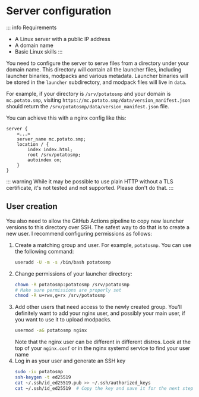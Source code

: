 # Server configuration

::: info Requirements
- A Linux server with a public IP address
- A domain name
- Basic Linux skills
:::

You need to configure the server to serve files from a directory under your domain name. This directory will contain all the launcher files, including launcher binaries, modpacks and various metadata. Launcher binaries will be stored in the `launcher` subdirectory, and modpack files will live in `data`.

For example, if your directory is `/srv/potatosmp` and your domain is `mc.potato.smp`, visiting `https://mc.potato.smp/data/version_manifest.json` should return the `/srv/potatosmp/data/version_manifest.json` file.

You can achieve this with a nginx config like this:

```nginx
server {
    <...>
    server_name mc.potato.smp;
    location / {
        index index.html;
        root /srv/potatosmp;
        autoindex on;
    }
}
```

::: warning
While it may be possible to use plain HTTP without a TLS certificate, it's not tested and not supported. Please don't do that.
:::

## User creation

You also need to allow the GitHub Actions pipeline to copy new launcher versions to this directory over SSH. The safest way to do that is to create a new user. I recommend configuring permissions as follows:

1. Create a matching group and user. For example, `potatosmp`. You can use the following command:
   ```bash
   useradd -U -m -s /bin/bash potatosmp
   ```
2. Change permissions of your launcher directory:
   ```bash
   chown -R potatosmp:potatosmp /srv/potatosmp
   # Make sure permissions are properly set
   chmod -R u+rwx,g+rx /srv/potatosmp
   ```
3. Add other users that need access to the newly created group. You'll definitely want to add your nginx user, and possibly your main user, if you want to use it to upload modpacks.
   ```bash
   usermod -aG potatosmp nginx
   ```
   Note that the nginx user can be different in different distros. Look at the top of your `nginx.conf` or in the nginx systemd service to find your user name
4. Log in as your user and generate an SSH key
   ```bash
   sudo -iu potatosmp
   ssh-keygen -t ed25519
   cat ~/.ssh/id_ed25519.pub >> ~/.ssh/authorized_keys
   cat ~/.ssh/id_ed25519  # Copy the key and save it for the next step
   ```
